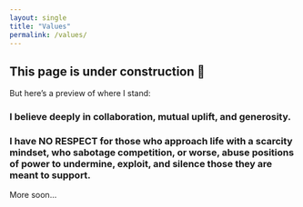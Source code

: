 ```yaml
---
layout: single
title: "Values"
permalink: /values/
---
```





## **This page is under construction** 🚧

But here’s a preview of where I stand:


### I believe deeply in collaboration, mutual uplift, and generosity.

### I have  NO RESPECT  for those who approach life with a scarcity mindset, who sabotage competition, or worse, abuse positions of power to undermine, exploit, and silence those they are meant to support.

More soon...
